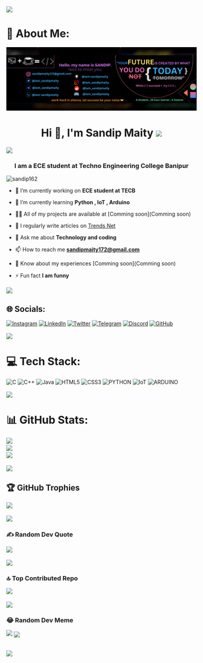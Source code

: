 <img align="center"   src="https://www.animatedimages.org/data/media/562/animated-line-image-0015.gif">


# 💫 About Me:

![Masterhead](https://github.com/iam-sandipmaity/iam-sandipmaity/blob/main/BlackTechnologyLinkedInBanner_copy_1500x500.png)



<h1 align="center">
  Hi 👋, I'm Sandip Maity
<img  alt=" " width="50px" src="https://user-images.githubusercontent.com/74038190/206662607-d9e7591e-bbf9-42f9-9386-29efc927bc16.gif">
</h1>

<img align="center"   src="https://www.animatedimages.org/data/media/562/animated-line-image-0015.gif">

<h3 align="center">I am a ECE student at Techno Engineering College Banipur</h3>

<p align="left"> <img src="https://komarev.com/ghpvc/?username=iam-sandipmaity&label=Profile%20views&color=0e75b6&style=flat" alt="sandip162" /> </p>

- 🔭 I’m currently working on **ECE student at TECB**


- 🌱 I’m currently learning **Python , IoT , Arduino**

- 👨‍💻 All of my projects are available at [Comming soon](Comming soon)

- 📝 I regularly write articles on [Trends Net ](https://trendsnet04.blogspot.com)

- 💬 Ask me about **Technology and coding**

- 📫 How to reach me **sandipmaity172@gmail.com**

- 📄 Know about my experiences [Comming soon](Comming soon)

- ⚡ Fun fact **I am funny**

<img align="center"   src="https://www.animatedimages.org/data/media/562/animated-line-image-0015.gif">


## 🌐 Socials:
[![Instagram](https://img.shields.io/badge/Instagram-%23E4405F.svg?logo=Instagram&logoColor=white)](https://instagram.com/iam_sandipmaity ) [![LinkedIn](https://img.shields.io/badge/LinkedIn-%230077B5.svg?logo=linkedin&logoColor=white)](https://linkedin.com/in/iam-sandipmaity) [![Twitter](https://img.shields.io/badge/Twitter-%231DA1F2.svg?logo=Twitter&logoColor=white)](https://twitter.com/iam_sandipmaity) [![Telegram](https://img.shields.io/badge/Telegram-%231DA1F2.svg?logo=Telegram&logoColor=white)](https://t.me/iam_sandipmaity)
[![Discord](https://img.shields.io/badge/Discord-%231DA1F2.svg?logo=Discord&logoColor=white)](https://discord.com/users/iam_sandipmaity)
[![GitHub](https://img.shields.io/badge/GitHub-%231DA1F2.svg?logo=GitHub&logoColor=white)](https://github.com/iam-sandipmaity) 

<img align="center"   src="https://www.animatedimages.org/data/media/562/animated-line-image-0015.gif"> 

# 💻 Tech Stack:
![C](https://img.shields.io/badge/c-%2300599C.svg?style=for-the-badge&logo=c&logoColor=white) ![C++](https://img.shields.io/badge/c++-%2300599C.svg?style=for-the-badge&logo=c%2B%2B&logoColor=white) ![Java](https://img.shields.io/badge/java-%23ED8B00.svg?style=for-the-badge&logo=java&logoColor=white) ![HTML5](https://img.shields.io/badge/html5-%23E34F26.svg?style=for-the-badge&logo=html5&logoColor=white) ![CSS3](https://img.shields.io/badge/css3-%231572B6.svg?style=for-the-badge&logo=css3&logoColor=white) ![PYTHON](https://img.shields.io/badge/python-%23323330.svg?style=for-the-badge&logo=python&logoColor=%23F7DF1E)
![IoT](https://img.shields.io/badge/iot-%23323330.svg?style=for-the-badge&logo=iot&logoColor=%23F7DF1E) ![ARDUINO](https://img.shields.io/badge/arduino-%23323330.svg?style=for-the-badge&logo=arduino&logoColor=%23F7DF1E)

<img align="center"   src="https://www.animatedimages.org/data/media/562/animated-line-image-0015.gif">

# 📊 GitHub Stats:
![](https://github-readme-stats.vercel.app/api?username=iam-sandipmaity&theme=black&hide_border=false&include_all_commits=true&count_private=true)<br/>
![](https://github-readme-streak-stats.herokuapp.com/?user=iam-sandipmaity&theme=react&hide_border=false)<br/>
![](https://github-readme-stats.vercel.app/api/top-langs/?username=iam-sandipmaity&theme=react&hide_border=false&include_all_commits=true&count_private=true&layout=compact)

<img align="center"   src="https://www.animatedimages.org/data/media/562/animated-line-image-0015.gif">


## 🏆 GitHub Trophies
![](https://github-profile-trophy.vercel.app/?username=iam-sandipmaity&theme=alduin&no-frame=false&no-bg=true&margin-w=4)

<img align="center"   src="https://www.animatedimages.org/data/media/562/animated-line-image-0015.gif">


### ✍ Random Dev Quote
![](https://quotes-github-readme.vercel.app/api?type=horizontal&theme=radical)


<img align="center"   src="https://www.animatedimages.org/data/media/562/animated-line-image-0015.gif">


### 🔝 Top Contributed Repo
![](https://github-contributor-stats.vercel.app/api?username=iam-sandipmaity&limit=5&theme=algolia&combine_all_yearly_contributions=true)


<img align="center"   src="https://www.animatedimages.org/data/media/562/animated-line-image-0015.gif">


### 😂 Random Dev Meme
<img src="https://ronreiter-meme-generator.p.rapidapi.com/meme" width="512px"/>

<img align="center"   src="https://www.animatedimages.org/data/media/562/animated-line-image-0015.gif">



[![](https://visitcount.itsvg.in/api?id=iam-sandipmaity&icon=0&color=0)](https://visitcount.itsvg.in)
---

<!-- Proudly created with GPRM ( https://gprm.itsvg.in ) -->
